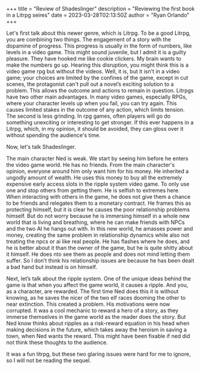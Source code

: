 +++
title = "Review of Shadeslinger"
description = "Reviewing the first book in a Litrpg seires"
date = 2023-03-28T02:13:50Z
author = "Ryan Orlando"
+++

Let's first talk about this newer genre, which is Litrpg. To be a good Litrpg, you are combining two things. The engagement of a story with the dopamine of progress. This progress is usually in the form of numbers, like levels in a video game. This might sound juvenile, but I admit it is a guilty pleasure. They have hooked me like cookie clickers. My brain wants to make the numbers go up. Hearing this disruption, you might think this is a video game rpg but without the videos.
Well, it is, but it isn't in a video game; your choices are limited by the confines of the game, except in cut scenes, the protagonist can't pull out a novel’s exciting solution to a problem. This allows the outcome and actions to remain in question. Litrpgs have two other main advantages. In many video games, especially RPGs, where your character levels up when you fail, you can try again. This causes limited stakes in the outcome of any action, which limits tension. The second is less grinding. In rpg games, often players will go do something unexciting or interesting to get stronger. If this ever happens in a Litrpg, which, in my opinion, it should be avoided, they can gloss over it without spending the audience's time.

Now, let's talk Shadeslinger.

The main character Ned is weak. We start by seeing him before he enters the video game world. He has no friends. From the main character's opinion, everyone around him only want him for his money. He inherited a ungodly amount of wealth. He uses this money to buy all the extremely expensive early access slots in the ripple system video game. To only use one and stop others from getting them. He is selfish to extremes here. When interacting with others in the game, he does not give them a chance to be friends and relegates them to a monetary contract. He frames this as protecting himself, but it is clear he causes the poor relationship problems himself. But do not worry because he is immersing himself in a whole new world that is living and breathing, where he can make friends with NPCs and the two AI he hangs out with. In this new world, he amasses power and money, creating the same problem in relationship dynamics while also not treating the npcs or ai like real people. He has flashes where he does, and he is better about it than the owner of the game, but he is quite shitty about it himself. He does nto see them as people and does not mind letting them suffer. So I don’t think his relationship issues are because he has been dealt a bad hand but instead is on himself.

Next, let’s talk about the ripple system. One of the unique ideas behind the game is that when you affect the game world, it causes a ripple. And you, as a character, are rewarded. The first time Ned does this it is without knowing, as he saves the nicer of the two elf races dooming the other to near extinction. This created a problem. His motivations were now corrupted. It was a cool mechanic to reward a hero of a story, as they immerse themselves in the game world as the reader does the story. But Ned know thinks about ripples as a risk-reward equation in his head when making decisions in the future, which takes away the heroism in saving a town, when Ned wants the reward. This might have been fixable if ned did not think these thoughts to the audience.

It was a fun litrpg, but these two glaring issues were hard for me to ignore, so I will not be reading the sequel.
